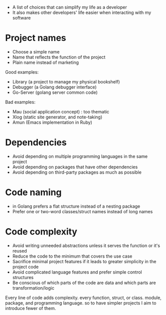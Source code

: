 * A list of choices that can simplify my life as a developer
* It also makes other developers' life easier when interacting with my software


# Project names
* Choose a simple name 
* Name that reflects the function of the project
* Plain name instead of marketing

Good examples:
* Library (a project to manage my physical bookshelf)
* Debugger (a Golang debugger interface)
* Go-Server (golang server common code)

Bad examples:
* Mau (social application concept) : too thematic
* Xlog (static site generator, and note-taking)
* Amun (Emacs implementation in Ruby)

# Dependencies
* Avoid depending on multiple programming languages in the same project
* Avoid depending on packages that have other dependencies
* Avoid depending on third-party packages as much as possible

# Code naming
* in Golang prefers a flat structure instead of a nesting package
* Prefer one or two-word classes/struct names instead of long names

# Code complexity 
* Avoid writing unneeded abstractions unless it serves the function or it's reused
* Reduce the code to the minimum that covers the use case
* Sacrifice minimal project features if it leads to greater simplicity in the project code
* Avoid complicated language features and prefer simple control structures
* Be conscious of which parts of the code are data and which parts are transformation/logic

Every line of code adds complexity. every function, struct, or class. module, package, and programming language. so to have simpler projects I aim to introduce fewer of them.